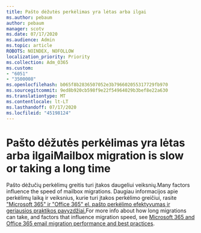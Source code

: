```yaml
---
title: Pašto dėžutės perkėlimas yra lėtas arba ilgai
ms.author: pebaum
author: pebaum
manager: scotv
ms.date: 07/17/2020
ms.audience: Admin
ms.topic: article
ROBOTS: NOINDEX, NOFOLLOW
localization_priority: Priority
ms.collection: Adm_O365
ms.custom:
- "6051"
- "3500008"
ms.openlocfilehash: b065f8b2836507052e3b796602055317729fb970
ms.sourcegitcommit: 9ed8b920cb598f9e22f54964029b3bef8e22a630
ms.translationtype: MT
ms.contentlocale: lt-LT
ms.lasthandoff: 07/17/2020
ms.locfileid: "45198124"
---
```

# <a name="mailbox-migration-is-slow-or-taking-a-long-time"></a><span data-ttu-id="184fe-102">Pašto dėžutės perkėlimas yra lėtas arba ilgai</span><span class="sxs-lookup"><span data-stu-id="184fe-102">Mailbox migration is slow or taking a long time</span></span>

<span data-ttu-id="184fe-103">Pašto dėžučių perkėlimų greitis turi įtakos daugeliui veiksnių.</span><span class="sxs-lookup"><span data-stu-id="184fe-103">Many factors influence the speed of mailbox migrations.</span></span> <span data-ttu-id="184fe-104">Daugiau informacijos apie perkėlimų laiką ir veiksnius, kurie turi įtakos perkėlimo greičiui, rasite ["Microsoft 365" ir "Office 365" el. pašto perkėlimo efektyvumas ir geriausios praktikos pavyzdžiai.](https://docs.microsoft.com/exchange/mailbox-migration/office-365-migration-best-practices)</span><span class="sxs-lookup"><span data-stu-id="184fe-104">For more info about how long migrations can take, and factors that influence migration speed, see [Microsoft 365 and Office 365 email migration performance and best practices](https://docs.microsoft.com/exchange/mailbox-migration/office-365-migration-best-practices).</span></span>